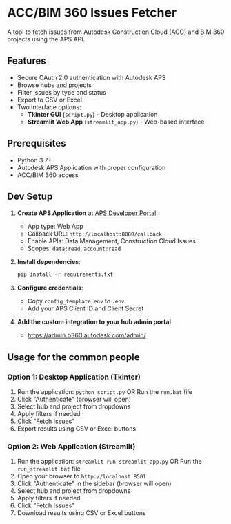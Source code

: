 # ACC/BIM 360 Issues Fetcher

A tool to fetch issues from Autodesk Construction Cloud (ACC) and BIM 360 projects using the APS API.

## Features

- Secure OAuth 2.0 authentication with Autodesk APS
- Browse hubs and projects
- Filter issues by type and status
- Export to CSV or Excel
- Two interface options:
  - **Tkinter GUI** (`script.py`) - Desktop application
  - **Streamlit Web App** (`streamlit_app.py`) - Web-based interface

## Prerequisites

- Python 3.7+
- Autodesk APS Application with proper configuration
- ACC/BIM 360 access

## Dev Setup

1. **Create APS Application** at [APS Developer Portal](https://aps.autodesk.com/myapps):
   - App type: Web App
   - Callback URL: `http://localhost:8080/callback`
   - Enable APIs: Data Management, Construction Cloud Issues
   - Scopes: `data:read`, `account:read`

2. **Install dependencies**:
   ```bash
   pip install -r requirements.txt
   ```

3. **Configure credentials**:
   - Copy `config_template.env` to `.env`
   - Add your APS Client ID and Client Secret

4. **Add the custom integration to your hub admin portal**
   - https://admin.b360.autodesk.com/admin/

## Usage for the common people

### Option 1: Desktop Application (Tkinter)
1. Run the application: `python script.py` OR Run the `run.bat` file
2. Click "Authenticate" (browser will open)
3. Select hub and project from dropdowns
4. Apply filters if needed
5. Click "Fetch Issues"
6. Export results using CSV or Excel buttons

### Option 2: Web Application (Streamlit)
1. Run the application: `streamlit run streamlit_app.py` OR Run the `run_streamlit.bat` file
2. Open your browser to `http://localhost:8501`
3. Click "Authenticate" in the sidebar (browser will open)
4. Select hub and project from dropdowns
5. Apply filters if needed
6. Click "Fetch Issues"
7. Download results using CSV or Excel buttons





